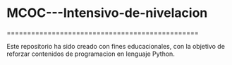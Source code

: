 # MCOC---Intensivo-de-nivelacion

===============================================

Este repositorio ha sido creado con fines educacionales, con la objetivo de reforzar contenidos de programacion en lenguaje Python.
